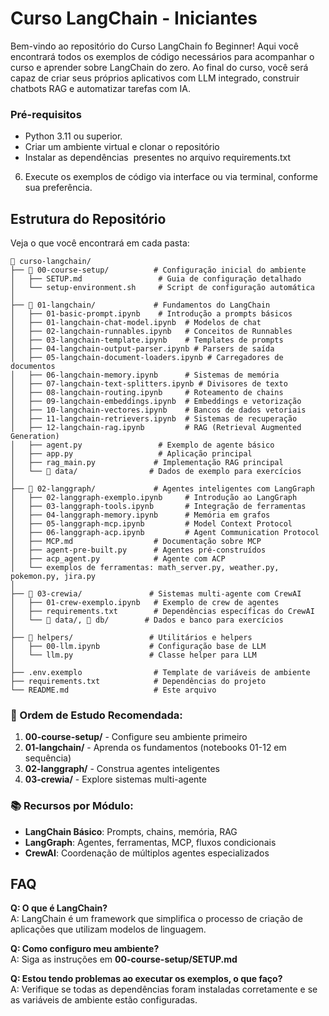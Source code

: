 # Curso LangChain - Iniciantes

Bem-vindo ao repositório do Curso LangChain fo Beginner! Aqui você encontrará todos os exemplos de código necessários para acompanhar o curso e aprender sobre LangChain do zero. Ao final do curso, você será capaz de criar seus próprios aplicativos com LLM integrado, construir chatbots RAG e automatizar tarefas com IA.


### Pré-requisitos

- Python  3.11 ou superior.
- Criar um ambiente virtual e clonar o repositório
- Instalar as dependências  presentes no arquivo requirements.txt


6) Execute os exemplos de código via interface ou via terminal, conforme sua preferência.

## Estrutura do Repositório

Veja o que você encontrará em cada pasta:

```
📁 curso-langchain/
├── 📁 00-course-setup/          # Configuração inicial do ambiente
│   ├── SETUP.md                 # Guia de configuração detalhado
│   └── setup-environment.sh     # Script de configuração automática
│
├── 📁 01-langchain/             # Fundamentos do LangChain
│   ├── 01-basic-prompt.ipynb    # Introdução a prompts básicos
│   ├── 01-langchain-chat-model.ipynb  # Modelos de chat
│   ├── 02-langchain-runnables.ipynb   # Conceitos de Runnables
│   ├── 03-langchain-template.ipynb    # Templates de prompts
│   ├── 04-langchain-output-parser.ipynb # Parsers de saída
│   ├── 05-langchain-document-loaders.ipynb # Carregadores de documentos
│   ├── 06-langchain-memory.ipynb      # Sistemas de memória
│   ├── 07-langchain-text-splitters.ipynb # Divisores de texto
│   ├── 08-langchain-routing.ipynb     # Roteamento de chains
│   ├── 09-langchain-embeddings.ipynb  # Embeddings e vetorização
│   ├── 10-langchain-vectores.ipynb    # Bancos de dados vetoriais
│   ├── 11-langchain-retrievers.ipynb  # Sistemas de recuperação
│   ├── 12-langchain-rag.ipynb         # RAG (Retrieval Augmented Generation)
│   ├── agent.py                 # Exemplo de agente básico
│   ├── app.py                   # Aplicação principal
│   ├── rag_main.py             # Implementação RAG principal
│   └── 📁 data/                # Dados de exemplo para exercícios
│
├── 📁 02-langgraph/             # Agentes inteligentes com LangGraph
│   ├── 02-langgraph-exemplo.ipynb     # Introdução ao LangGraph
│   ├── 03-langgraph-tools.ipynb       # Integração de ferramentas
│   ├── 04-langgraph-memory.ipynb      # Memória em grafos
│   ├── 05-langgraph-mcp.ipynb         # Model Context Protocol
│   ├── 06-langgraph-acp.ipynb         # Agent Communication Protocol
│   ├── MCP.md                  # Documentação sobre MCP
│   ├── agent-pre-built.py      # Agentes pré-construídos
│   ├── acp_agent.py            # Agente com ACP
│   └── exemplos de ferramentas: math_server.py, weather.py, pokemon.py, jira.py
│
├── 📁 03-crewia/               # Sistemas multi-agente com CrewAI
│   ├── 01-crew-exemplo.ipynb   # Exemplo de crew de agentes
│   ├── requirements.txt        # Dependências específicas do CrewAI
│   └── 📁 data/, 📁 db/        # Dados e banco para exercícios
│
├── 📁 helpers/                 # Utilitários e helpers
│   ├── 00-llm.ipynb           # Configuração base de LLM
│   └── llm.py                 # Classe helper para LLM
│
├── .env.exemplo                # Template de variáveis de ambiente
├── requirements.txt            # Dependências do projeto
└── README.md                   # Este arquivo
```

### 🎯 Ordem de Estudo Recomendada:

1. **00-course-setup/** - Configure seu ambiente primeiro
2. **01-langchain/** - Aprenda os fundamentos (notebooks 01-12 em sequência)
3. **02-langgraph/** - Construa agentes inteligentes
4. **03-crewia/** - Explore sistemas multi-agente

### 📚 Recursos por Módulo:

- **LangChain Básico**: Prompts, chains, memória, RAG
- **LangGraph**: Agentes, ferramentas, MCP, fluxos condicionais
- **CrewAI**: Coordenação de múltiplos agentes especializados

## FAQ

**Q: O que é LangChain?**\
A: LangChain é um framework que simplifica o processo de criação de aplicações que utilizam modelos de linguagem.

**Q: Como configuro meu ambiente?**\
A: Siga as instruções em **00-course-setup/SETUP.md**

**Q: Estou tendo problemas ao executar os exemplos, o que faço?**\
A: Verifique se todas as dependências foram instaladas corretamente e se as variáveis de ambiente estão configuradas.

